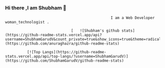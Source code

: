 ### Hi there ,I am Shubham 👋

                                                    I am a Web Developer woman_technologist .

                                  [   ![Shubham's github stats](https://github-readme-stats.vercel.app/api?  username=ShubhamGarudV&count_private=true&show_icons=true&theme=radical&hide_rank=false)](https://github.com/anuraghazra/github-readme-stats)

              [![Top Langs](https://github-readme-stats.vercel.app/api/top-langs/?username=ShubhamGarudV)](https://github.com/ShubhamGarudV/github-readme-stats)

<!--
**ShubhamGarudV/ShubhamGarudV** is a ✨ _special_ ✨ repository because its `README.md` (this file) appears on your GitHub profile.

Here are some ideas to get you started:

- 🔭 I’m currently working on ...
- 🌱 I’m currently learning ...
- 👯 I’m looking to collaborate on ...
- 🤔 I’m looking for help with ...
- 💬 Ask me about ...
- 📫 How to reach me: ...
- 😄 Pronouns: ...
- ⚡ Fun fact: ...
-->

